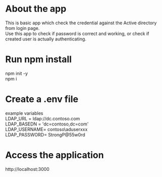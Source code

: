 # About the app
This is basic app which check the credential against the Active directory from login page.  
Use this app to check if password is correct and working, or check if created user is actually authenticating.  

# Run npm install
npm init -y  
npm i  

# Create a .env file
example variables  
LDAP_URL = ldap://dc.contoso.com  
LDAP_BASEDN = 'dc=contoso,dc=com'  
LDAP_USERNAME= contoso\aduserxxx  
LDAP_PASSWORD= StrongP@55w0rd  

# Access the application  
http://localhost:3000  

